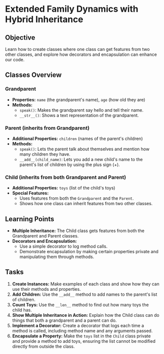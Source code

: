 # Extended Family Dynamics with Hybrid Inheritance

## Objective
Learn how to create classes where one class can get features from two other classes, and explore how decorators and encapsulation can enhance our code.

## Classes Overview

### Grandparent
- **Properties:** `name` (the grandparent's name), `age` (how old they are)
- **Methods:**
  - `speak()`: Makes the grandparent say hello and tell their name.
  - `__str__()`: Shows a text representation of the grandparent.

### Parent (inherits from Grandparent)
- **Additional Properties:** `children` (names of the parent's children)
- **Methods:**
  - `speak()`: Lets the parent talk about themselves and mention how many children they have.
  - `__add__(child_name)`: Lets you add a new child's name to the parent's list of children by using the plus sign (+).

### Child (inherits from both Grandparent and Parent)
- **Additional Properties:** `toys` (list of the child's toys)
- **Special Features:**
  - Uses features from both the `Grandparent` and the `Parent`.
  - Shows how one class can inherit features from two other classes.

## Learning Points

- **Multiple Inheritance:** The Child class gets features from both the Grandparent and Parent classes.
- **Decorators and Encapsulation:**
  - Use a simple decorator to log method calls.
  - Demonstrate encapsulation by making certain properties private and manipulating them through methods.

## Tasks

1. **Create Instances:** Make examples of each class and show how they can use their methods and properties.
2. **Add Children:** Use the `__add__` method to add names to the parent's list of children.
3. **Count Toys:** Use the `__len__` method to find out how many toys the child has.
4. **Show Multiple Inheritance in Action:** Explain how the Child class can do things that both a grandparent and a parent can do.
5. **Implement a Decorator:** Create a decorator that logs each time a method is called, including method name and any arguments passed.
6. **Encapsulate a Property:** Make the `toys` list in the `Child` class private and provide a method to add toys, ensuring the list cannot be modified directly from outside the class.

